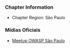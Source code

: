 ### Chapter Information

* Chapter Region: São Paulo

### Mídias Oficiais
* [Meetup OWASP São Paulo](https://www.meetup.com/pt-BR/OWASP-Sao-Paulo-Chapter/)

